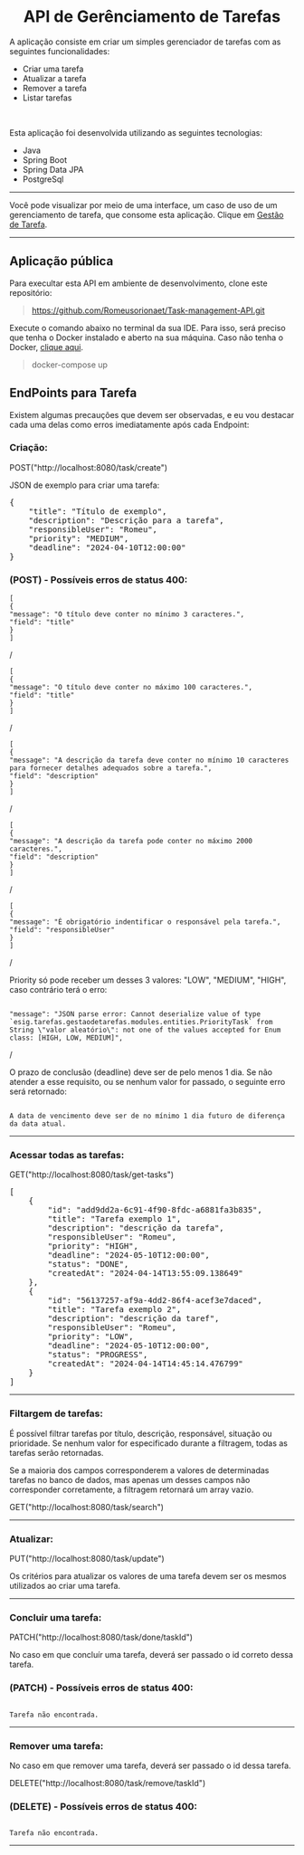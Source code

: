 <h1 align='center'> API de Gerênciamento de Tarefas </h1>

<p>A aplicação consiste em criar um simples gerenciador de tarefas
com as seguintes funcionalidades:</p>

- Criar uma tarefa
- Atualizar a tarefa
- Remover a tarefa
- Listar tarefas

<br>
<p> Esta aplicação foi desenvolvida utilizando as seguintes tecnologias: </p>

- Java
- Spring Boot
- Spring Data JPA
- PostgreSql

<hr>
<p>Você pode visualizar por meio de uma interface, um caso de uso de um gerenciamento de tarefa, que consome esta aplicação. Clique em <a href="https://github.com/Romeusorionaet/Task-management-WEB" target="_blank">Gestão de Tarefa</a>.</p>

<hr>

<h2>Aplicação pública</h2>

<p>Para execultar esta API em ambiente de desenvolvimento, clone este repositório:</p>

> https://github.com/Romeusorionaet/Task-management-API.git

<p>Execute o comando abaixo no terminal da sua IDE. Para isso, será preciso que tenha o Docker instalado e aberto na sua máquina. Caso não tenha o Docker, <a href="https://docs.docker.com/config/daemon/start/" target="_blank">clique aqui</a>.</p>

> docker-compose up

<h2> EndPoints para Tarefa </h2>

<p>Existem algumas precauções que devem ser observadas, e eu vou destacar cada uma delas como erros imediatamente após cada Endpoint:</p>

<h3>Criação:</h3>

<p>POST("http://localhost:8080/task/create")</p>

<p>JSON de exemplo para criar uma tarefa:</p>

<div>
<pre>
{
	"title": "Título de exemplo",
	"description": "Descrição para a tarefa",
	"responsibleUser": "Romeu",
	"priority": "MEDIUM",
	"deadline": "2024-04-10T12:00:00"
}
</pre>
</div>
<h3>(POST) - Possíveis erros de status 400:</h3>
<code>[
{
"message": "O título deve conter no mínimo 3 caracteres.",
"field": "title"
}
]</code>
<p>/</p>
<code>[
{
"message": "O título deve conter no máximo 100 caracteres.",
"field": "title"
}
]</code>
<p>/</p>
<code>[
{
"message": "A descrição da tarefa deve conter no mínimo 10 caracteres para fornecer detalhes adequados sobre a tarefa.",
"field": "description"
}
]</code>
<p>/</p>
<code>[
{
"message": "A descrição da tarefa pode conter no máximo 2000 caracteres.",
"field": "description"
}
]</code>
<p>/</p>
<code>[
{
"message": "É obrigatório indentificar o responsável pela tarefa.",
"field": "responsibleUser"
}
]</code>
<p>/</p>
<p>Priority só pode receber um desses 3 valores: "LOW", "MEDIUM", "HIGH", caso contrário terá o erro:</p>
<code>
"message": "JSON parse error: Cannot deserialize value of type `esig.tarefas.gestaodetarefas.modules.entities.PriorityTask` from String \"valor aleatório\": not one of the values accepted for Enum class: [HIGH, LOW, MEDIUM]",</code>
<p>/</p>

<p>O prazo de conclusão (deadline) deve ser de pelo menos 1 dia. Se não atender a esse requisito, ou se nenhum valor for passado, o seguinte erro será retornado:</p>

<code>
A data de vencimento deve ser de no mínimo 1 dia futuro de diferença da data atual.
</code>
<hr>

<h3>Acessar todas as tarefas:</h3>
<p>GET("http://localhost:8080/task/get-tasks")</p>

<pre>
[
	{
		"id": "add9dd2a-6c91-4f90-8fdc-a6881fa3b835",
		"title": "Tarefa exemplo 1",
		"description": "descrição da tarefa",
		"responsibleUser": "Romeu",
		"priority": "HIGH",
		"deadline": "2024-05-10T12:00:00",
		"status": "DONE",
		"createdAt": "2024-04-14T13:55:09.138649"
	},
	{
		"id": "56137257-af9a-4dd2-86f4-acef3e7daced",
		"title": "Tarefa exemplo 2",
		"description": "descrição da taref",
		"responsibleUser": "Romeu",
		"priority": "LOW",
		"deadline": "2024-05-10T12:00:00",
		"status": "PROGRESS",
		"createdAt": "2024-04-14T14:45:14.476799"
	}
]
</pre>
<hr>

<h3>Filtargem de tarefas:</h3>

<p>É possível filtrar tarefas por título, descrição, responsável, situação ou prioridade. Se nenhum valor for especificado durante a filtragem, todas as tarefas serão retornadas.</p>

<p>Se a maioria dos campos corresponderem a valores de determinadas tarefas no banco de dados, mas apenas um desses campos não corresponder corretamente, a filtragem retornará um array vazio.</p>

<p>GET("http://localhost:8080/task/search")</p>

<hr>

<h3>Atualizar:</h3>

<p>PUT("http://localhost:8080/task/update")</p>

<p>Os critérios para atualizar os valores de uma tarefa devem ser os mesmos utilizados ao criar uma tarefa.</p>
<hr>

<h3>Concluir uma tarefa:</h3>
<p>PATCH("http://localhost:8080/task/done/taskId")</p>

<p>No caso em que concluír uma tarefa, deverá ser passado o id correto dessa tarefa.</p>

<h3>(PATCH) - Possíveis erros de status 400:</h3>

<code>
Tarefa não encontrada.
</code>
<hr>

<h3>Remover uma tarefa:</h3>

<p>No caso em que remover uma tarefa, deverá ser passado o id dessa tarefa.</p>

<p>DELETE("http://localhost:8080/task/remove/taskId")</p>

<h3>(DELETE) - Possíveis erros de status 400:</h3>

<code>
Tarefa não encontrada.
</code>

<hr>
